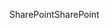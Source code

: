 <span data-ttu-id="fedac-101">SharePoint</span><span class="sxs-lookup"><span data-stu-id="fedac-101">SharePoint</span></span>
